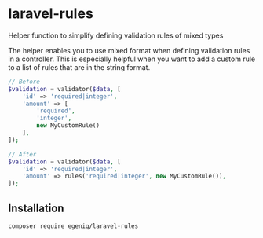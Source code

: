 # laravel-rules
Helper function to simplify defining validation rules of mixed types

The helper enables you to use mixed format when defining validation rules in a controller.
This is especially helpful when you want to add a custom rule to a list of rules that are in the string format.

```php
// Before
$validation = validator($data, [
    'id' => 'required|integer',
    'amount' => [
        'required', 
        'integer', 
        new MyCustomRule()
    ],
]);

// After
$validation = validator($data, [
    'id' => 'required|integer',
    'amount' => rules('required|integer', new MyCustomRule()),
]);
```

## Installation

```
composer require egeniq/laravel-rules
```
